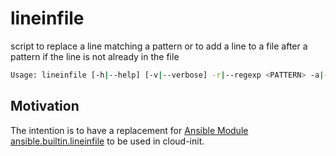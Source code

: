 # lineinfile

script to replace a line matching a pattern or to add a line to a file after a pattern if the line is not already in the file

```bash
Usage: lineinfile [-h|--help] [-v|--verbose] -r|--regexp <PATTERN> -a|--insertafter <PATTERN> -l|--line <LINE> <file>
```

## Motivation

The intention is to have a replacement for [Ansible Module ansible.builtin.lineinfile](https://docs.ansible.com/ansible/latest/collections/ansible/builtin/lineinfile_module.html) to be used in cloud-init.
